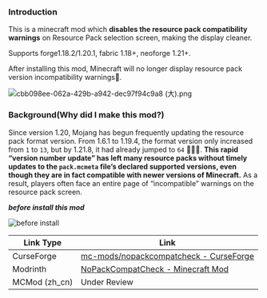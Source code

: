 ### Introduction

This is a minecraft mod which **disables the resource pack compatibility warnings** on Resource Pack selection screen, making the display cleaner.

Supports forge1.18.2/1.20.1, fabric 1.18+, neoforge 1.21+.

After installing this mod, Minecraft will no longer display resource pack version incompatibility warnings🤗.

![cbb098ee-062a-429b-a942-dec97f94c9a8 (大).png](https://s2.loli.net/2025/08/12/2vLcHTbfo5gqa8m.png)

### Background(Why did I make this mod?)

Since version 1.20, Mojang has begun frequently updating the resource pack format version. From 1.6.1 to 1.19.4, the format version only increased from `1` to `13`, but by 1.21.8, it had already jumped to `64` 🤣🤣🤣. **This rapid “version number update” has left many resource packs without timely updates to the `pack.mcmeta` file’s declared supported versions, even though they are in fact compatible with newer versions of Minecraft.** As a result, players often face an entire page of “incompatible” warnings on the resource pack screen.

***before install this mod***

![before install](https://s2.loli.net/2025/08/12/Wh6cv1kyM2dFlQ8.png)

| Link Type     | Link                                                         |
| ------------- | ------------------------------------------------------------ |
| CurseForge    | [mc-mods/nopackcompatcheck - CurseForge](https://www.curseforge.com/minecraft/mc-mods/nopackcompatcheck) |
| Modrinth      | [NoPackCompatCheck - Minecraft Mod](https://modrinth.com/mod/nopackcompatcheck) |
| MCMod (zh_cn) | Under Review                                                 |
